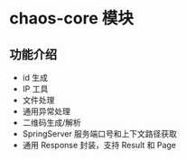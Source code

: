 # chaos-core 模块

>

## 功能介绍

- id 生成
- IP 工具
- 文件处理
- 通用异常处理
- 二维码生成/解析
- SpringServer 服务端口号和上下文路径获取
- 通用 Response 封装，支持 Result 和 Page
